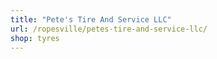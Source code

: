 ```yaml
---
title: "Pete's Tire And Service LLC"
url: /ropesville/petes-tire-and-service-llc/
shop: tyres
---
```

